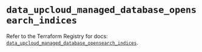 # `data_upcloud_managed_database_opensearch_indices`

Refer to the Terraform Registry for docs: [`data_upcloud_managed_database_opensearch_indices`](https://registry.terraform.io/providers/upcloudltd/upcloud/5.21.0/docs/data-sources/managed_database_opensearch_indices).
